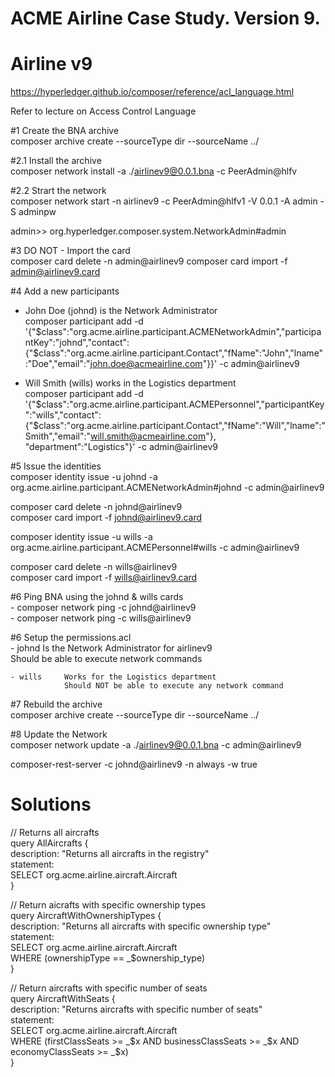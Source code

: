 # ACME Airline Case Study. Version 9.

# Airline v9

https://hyperledger.github.io/composer/reference/acl_language.html

Refer to lecture on Access Control Language


#1 Create the BNA archive  
composer archive create  --sourceType dir --sourceName ../

#2.1 Install the archive  
composer network install -a ./airlinev9@0.0.1.bna -c PeerAdmin@hlfv

#2.2 Strart the network  
composer network start -n airlinev9 -c PeerAdmin@hlfv1 -V 0.0.1 -A admin -S adminpw

admin>> org.hyperledger.composer.system.NetworkAdmin#admin

#3 DO NOT - Import the card  
composer card delete -n admin@airlinev9
composer card import -f admin@airlinev9.card

#4 Add a new participants

- John Doe (johnd) is the Network Administrator  
composer participant add -d '{"$class":"org.acme.airline.participant.ACMENetworkAdmin","participantKey":"johnd","contact":{"$class":"org.acme.airline.participant.Contact","fName":"John","lname":"Doe","email":"john.doe@acmeairline.com"}}' -c admin@airlinev9

- Will Smith (wills) works in the Logistics department  
composer participant add -d '{"$class":"org.acme.airline.participant.ACMEPersonnel","participantKey":"wills","contact":{"$class":"org.acme.airline.participant.Contact","fName":"Will","lname":"Smith","email":"will.smith@acmeairline.com"}, "department":"Logistics"}' -c admin@airlinev9

#5 Issue the identities  
composer identity issue -u johnd -a org.acme.airline.participant.ACMENetworkAdmin#johnd -c admin@airlinev9

composer card delete -n johnd@airlinev9  
composer card import -f johnd@airlinev9.card

composer identity issue -u wills -a org.acme.airline.participant.ACMEPersonnel#wills -c admin@airlinev9 

composer card delete -n wills@airlinev9  
composer card import -f wills@airlinev9.card

#6 Ping BNA using the johnd & wills cards  
    - composer network ping -c johnd@airlinev9  
    - composer network ping -c wills@airlinev9

#6 Setup the permissions.acl  
    - johnd     Is the Network Administrator for airlinev9  
                Should be able to execute network commands

    - wills     Works for the Logistics department  
                Should NOT be able to execute any network command

#7 Rebuild the archive  
composer archive create  --sourceType dir --sourceName ../

#8 Update the Network  
composer network update -a ./airlinev9@0.0.1.bna -c admin@airlinev9


composer-rest-server -c johnd@airlinev9 -n always -w true

Solutions  
=========  
// Returns all aircrafts  
query AllAircrafts {  
 description: "Returns all aircrafts in the registry"  
 statement:  
 SELECT org.acme.airline.aircraft.Aircraft  
}  
 
// Return aicrafts with specific ownership types  
query AircraftWithOwnershipTypes {  
 description: "Returns all aircrafts with specific ownership type"  
 statement:  
 SELECT org.acme.airline.aircraft.Aircraft  
 WHERE (ownershipType == _$ownership_type)  
}  
 
// Return aircrafts with specific number of seats  
query AircraftWithSeats {  
 description: "Returns aircrafts with specific number of seats"  
 statement:  
 SELECT org.acme.airline.aircraft.Aircraft  
 WHERE (firstClassSeats >= _$x AND businessClassSeats >= _$x AND economyClassSeats >= _$x)  
}  

